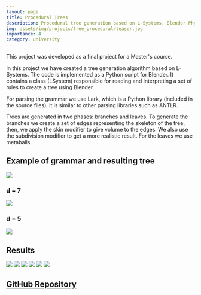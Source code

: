 ```yaml
---
layout: page
title: Procedural Trees
description: Procedural tree generation based on L-Systems. Blender Phyton script.
img: assets/img/projects/tree_procedural/teaser.jpg
importance: 4
category: university
---
```


This project was developed as a final project for a Master's course.

In this project we have created a tree generation algorithm based on L-Systems. The code
is implemented as a Python script for Blender. It contains a class (LSystem) responsible
for reading and interpreting a set of rules to create a tree using Blender.

For parsing the grammar we use Lark, which is a Python library (included in the source files),
it is similar to other parsing libraries such as ANTLR.

Trees are generated in two phases: branches and leaves. To generate the branches we
create a set of edges representing the skeleton of the tree, then, we apply the skin modifier to
give volume to the edges. We also use the subdivision modifier to get a more realistic result. For the leaves we use metaballs.

## Example of grammar and resulting tree
![](../../assets/img/projects/tree_procedural/code1.png)
### d = 7
![](../../assets/img/projects/tree_procedural/1.jpg)
### d = 5
![](../../assets/img/projects/tree_procedural/2.jpg)

## Results
![](../../assets/img/projects/tree_procedural/teaser.jpg)
![](../../assets/img/projects/tree_procedural/3.jpg)
![](../../assets/img/projects/tree_procedural/4.jpg)
![](../../assets/img/projects/tree_procedural/5.jpg)
![](../../assets/img/projects/tree_procedural/6.jpg)
![](../../assets/img/projects/tree_procedural/7.jpg)

## [GitHub Repository](https://github.com/triter3/TreeGenerator)